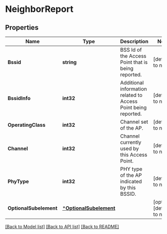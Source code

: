 # NeighborReport

## Properties
Name | Type | Description | Notes
------------ | ------------- | ------------- | -------------
**Bssid** | **string** | BSS Id of the Access Point that is being reported. | [default to null]
**BssidInfo** | **int32** | Additional information related to Access Point being reported. | [default to null]
**OperatingClass** | **int32** | Channel set of the AP. | [default to null]
**Channel** | **int32** | Channel currently used by this Access Point. | [default to null]
**PhyType** | **int32** | PHY type of the AP indicated by this BSSID. | [default to null]
**OptionalSubelement** | [***OptionalSubelement**](OptionalSubelement.md) |  | [optional] [default to null]

[[Back to Model list]](../README.md#documentation-for-models) [[Back to API list]](../README.md#documentation-for-api-endpoints) [[Back to README]](../README.md)


